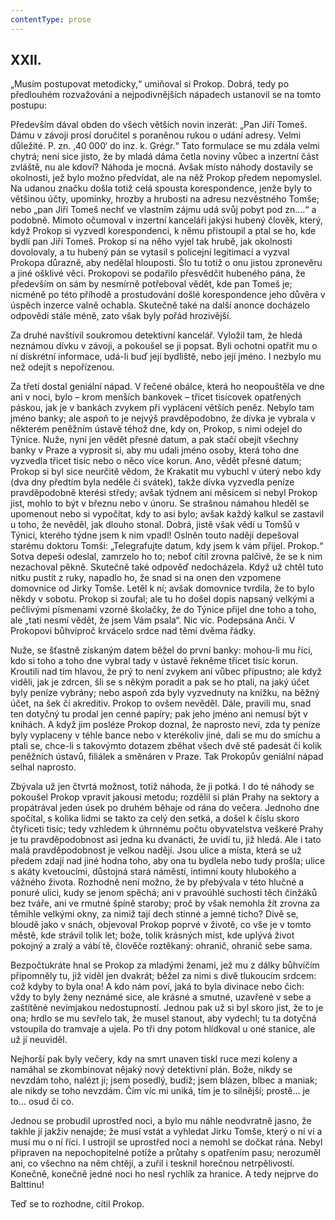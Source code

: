 ```yaml
---
contentType: prose
---
```


## XXII.

„Musím postupovat metodicky,“ umiňoval si Prokop. Dobrá, tedy po předlouhém rozvažování a nejpodivnějších nápadech ustanovil se na tomto postupu:

Především dával obden do všech větších novin inzerát: „Pan Jiří Tomeš. Dámu v závoji prosí doručitel s poraněnou rukou o udání adresy. Velmi důležité. P. zn. ‚40 000‘ do inz. k. Grégr.“ Tato formulace se mu zdála velmi chytrá; není sice jisto, že by mladá dáma četla noviny vůbec a inzertní část zvláště, nu ale kdoví? Náhoda je mocná. Avšak místo náhody dostavily se okolnosti, jež bylo možno předvídat, ale na něž Prokop předem nepomyslel. Na udanou značku došla totiž celá spousta korespondence, jenže byly to většinou účty, upomínky, hrozby a hrubosti na adresu nezvěstného Tomše; nebo „pan Jiří Tomeš nechť ve vlastním zájmu udá svůj pobyt pod zn.…“ a podobně. Mimoto očumoval v inzertní kanceláři jakýsi hubený člověk, který, když Prokop si vyzvedl korespondenci, k němu přistoupil a ptal se ho, kde bydlí pan Jiří Tomeš. Prokop si na něho vyjel tak hrubě, jak okolnosti dovolovaly, a tu hubený pán se vytasil s policejní legitimací a vyzval Prokopa důrazně, aby nedělal hlouposti. Šlo tu totiž o onu jistou zpronevěru a jiné ošklivé věci. Prokopovi se podařilo přesvědčit hubeného pána, že především on sám by nesmírně potřeboval vědět, kde pan Tomeš je; nicméně po této příhodě a prostudování došlé korespondence jeho důvěra v úspěch inzerce valně ochabla. Skutečně také na další anonce docházelo odpovědí stále méně, zato však byly pořád hrozivější.

Za druhé navštívil soukromou detektivní kancelář. Vyložil tam, že hledá neznámou dívku v závoji, a pokoušel se ji popsat. Byli ochotni opatřit mu o ní diskrétní informace, udá-li buď její bydliště, nebo její jméno. I nezbylo mu než odejít s nepořízenou.

Za třetí dostal geniální nápad. V řečené obálce, která ho neopouštěla ve dne ani v noci, bylo – krom menších bankovek – třicet tisícovek opatřených páskou, jak je v bankách zvykem při vyplácení větších peněz. Nebylo tam jméno banky; ale aspoň to je nejvýš pravděpodobno, že dívka je vybrala v některém peněžním ústavě téhož dne, kdy on, Prokop, s nimi odejel do Týnice. Nuže, nyní jen vědět přesné datum, a pak stačí obejít všechny banky v Praze a vyprosit si, aby mu udali jméno osoby, která toho dne vyzvedla třicet tisíc nebo o něco více korun. Ano, vědět přesné datum; Prokop si byl sice neurčitě vědom, že Krakatit mu vybuchl v úterý nebo kdy (dva dny předtím byla neděle či svátek), takže dívka vyzvedla peníze pravděpodobně kterési středy; avšak týdnem ani měsícem si nebyl Prokop jist, mohlo to být v březnu nebo v únoru. Se strašnou námahou hleděl se upomenout nebo si vypočítat, kdy to asi bylo; avšak každý kalkul se zastavil u toho, že nevěděl, jak dlouho stonal. Dobrá, jistě však vědí u Tomšů v Týnici, kterého týdne jsem k nim vpadl! Oslněn touto nadějí depešoval starému doktoru Tomši: „Telegrafujte datum, kdy jsem k vám přijel. Prokop.“ Sotva depeši odeslal, zamrzelo ho to; neboť cítil zrovna palčivě, že se k nim nezachoval pěkně. Skutečně také odpověď nedocházela. Když už chtěl tuto nitku pustit z ruky, napadlo ho, že snad si na onen den vzpomene domovnice od Jirky Tomše. Letěl k ní; avšak domovnice tvrdila, že to bylo někdy v sobotu. Prokop si zoufal; ale tu ho došel dopis napsaný velkými a pečlivými písmenami vzorné školačky, že do Týnice přijel dne toho a toho, ale „tati nesmí vědět, že jsem Vám psala“. Nic víc. Podepsána Anči. V Prokopovi bůhvíproč krvácelo srdce nad těmi dvěma řádky.

Nuže, se šťastně získaným datem běžel do první banky: mohou-li mu říci, kdo si toho a toho dne vybral tady v ústavě řekněme třicet tisíc korun. Kroutili nad tím hlavou, že prý to není zvykem ani vůbec přípustno; ale když viděli, jak je zdrcen, šli se s někým poradit a pak se ho ptali, na jaký účet byly peníze vybrány; nebo aspoň zda byly vyzvednuty na knížku, na běžný účet, na šek či akreditiv. Prokop to ovšem nevěděl. Dále, pravili mu, snad ten dotyčný tu prodal jen cenné papíry; pak jeho jméno ani nemusí být v knihách. A když jim posléze Prokop doznal, že naprosto neví, zda ty peníze byly vyplaceny v téhle bance nebo v kterékoliv jiné, dali se mu do smíchu a ptali se, chce-li s takovýmto dotazem zběhat všech dvě stě padesát či kolik peněžních ústavů, filiálek a směnáren v Praze. Tak Prokopův geniální nápad selhal naprosto.

Zbývala už jen čtvrtá možnost, totiž náhoda, že ji potká. I do té náhody se pokoušel Prokop vpravit jakousi metodu; rozdělil si plán Prahy na sektory a propátrával jeden úsek po druhém běhaje od rána do večera. Jednoho dne spočítal, s kolika lidmi se takto za celý den setká, a došel k číslu skoro čtyřiceti tisíc; tedy vzhledem k úhrnnému počtu obyvatelstva veškeré Prahy je tu pravděpodobnost asi jedna ku dvanácti, že uvidí tu, již hledá. Ale i tato malá pravděpodobnost je velkou nadějí. Jsou ulice a místa, která se už předem zdají nad jiné hodna toho, aby ona tu bydlela nebo tudy prošla; ulice s akáty kvetoucími, důstojná stará náměstí, intimní kouty hlubokého a vážného života. Rozhodně není možno, že by přebývala v této hlučné a ponuré ulici, kudy se jenom spěchá; ani v pravoúhlé suchosti těch činžáků bez tváře, ani ve rmutné špíně staroby; proč by však nemohla žít zrovna za těmihle velkými okny, za nimiž tají dech stinné a jemné ticho? Divě se, bloudě jako v snách, objevoval Prokop poprvé v životě, co vše je v tomto městě, kde strávil tolik let; bože, tolik krásných míst, kde uplývá život pokojný a zralý a vábí tě, člověče roztěkaný: ohranič, ohranič sebe sama.

Bezpočtukráte hnal se Prokop za mladými ženami, jež mu z dálky bůhvíčím připomněly tu, již viděl jen dvakrát; běžel za nimi s divě tlukoucím srdcem: což kdyby to byla ona! A kdo nám poví, jaká to byla divinace nebo čich: vždy to byly ženy neznámé sice, ale krásné a smutné, uzavřené v sebe a zaštítěné nevímjakou nedostupností. Jednou pak už si byl skoro jist, že to je ona; hrdlo se mu sevřelo tak, že musel stanout, aby vydechl; tu ta dotyčná vstoupila do tramvaje a ujela. Po tři dny potom hlídkoval u oné stanice, ale už jí neuviděl.

Nejhorší pak byly večery, kdy na smrt unaven tiskl ruce mezi koleny a namáhal se zkombinovat nějaký nový detektivní plán. Bože, nikdy se nevzdám toho, nalézt ji; jsem posedlý, budiž; jsem blázen, blbec a maniak; ale nikdy se toho nevzdám. Čím víc mi uniká, tím je to silnější; prostě… je to… osud či co.

Jednou se probudil uprostřed noci, a bylo mu náhle neodvratně jasno, že takhle jí jakživ nenajde; že musí vstát a vyhledat Jirku Tomše, který o ní ví a musí mu o ní říci. I ustrojil se uprostřed noci a nemohl se dočkat rána. Nebyl připraven na nepochopitelné potíže a průtahy s opatřením pasu; nerozuměl ani, co všechno na něm chtějí, a zuřil i tesknil horečnou netrpělivostí. Konečně, konečně jedné noci ho nesl rychlík za hranice. A tedy nejprve do Balttinu!

Teď se to rozhodne, cítil Prokop.
